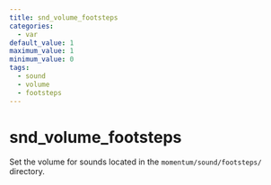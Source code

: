 ```yaml
---
title: snd_volume_footsteps
categories:
  - var
default_value: 1
maximum_value: 1
minimum_value: 0
tags:
  - sound
  - volume
  - footsteps
---
```


# snd_volume_footsteps

Set the volume for sounds located in the `momentum/sound/footsteps/` directory.
